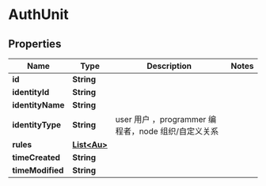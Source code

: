 

# AuthUnit


## Properties

| Name | Type | Description | Notes |
|------------ | ------------- | ------------- | -------------|
|**id** | **String** |  |  |
|**identityId** | **String** |  |  |
|**identityName** | **String** |  |  |
|**identityType** | **String** | user 用户 ，programmer 编程者，node 组织/自定义关系 |  |
|**rules** | [**List&lt;Au&gt;**](Au.md) |  |  |
|**timeCreated** | **String** |  |  |
|**timeModified** | **String** |  |  |



